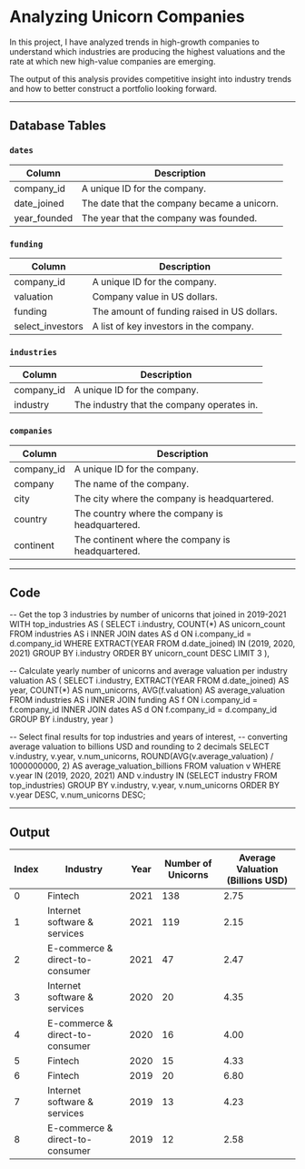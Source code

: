 # Analyzing Unicorn Companies

In this project, I have analyzed trends in high-growth companies to understand which industries are producing the highest valuations and the rate at which new high-value companies are emerging.  

The output of this analysis provides competitive insight into industry trends and how to better construct a portfolio looking forward.

---

## Database Tables

### `dates`

| Column      | Description                                 |
|-------------|---------------------------------------------|
| company_id  | A unique ID for the company.                 |
| date_joined | The date that the company became a unicorn. |
| year_founded| The year that the company was founded.       |

### `funding`

| Column          | Description                                 |
|-----------------|---------------------------------------------|
| company_id      | A unique ID for the company.                 |
| valuation       | Company value in US dollars.                  |
| funding         | The amount of funding raised in US dollars.  |
| select_investors| A list of key investors in the company.       |

### `industries`

| Column      | Description                              |
|-------------|------------------------------------------|
| company_id  | A unique ID for the company.              |
| industry    | The industry that the company operates in.|

### `companies`

| Column      | Description                                      |
|-------------|-------------------------------------------------|
| company_id  | A unique ID for the company.                      |
| company    | The name of the company.                          |
| city       | The city where the company is headquartered.     |
| country    | The country where the company is headquartered.  |
| continent  | The continent where the company is headquartered.|

---

## Code

-- Get the top 3 industries by number of unicorns that joined in 2019-2021
WITH top_industries AS (
    SELECT 
        i.industry,
        COUNT(*) AS unicorn_count
    FROM industries AS i
    INNER JOIN dates AS d ON i.company_id = d.company_id
    WHERE EXTRACT(YEAR FROM d.date_joined) IN (2019, 2020, 2021)
    GROUP BY i.industry
    ORDER BY unicorn_count DESC
    LIMIT 3
),

-- Calculate yearly number of unicorns and average valuation per industry
valuation AS (
    SELECT 
        i.industry,
        EXTRACT(YEAR FROM d.date_joined) AS year,
        COUNT(*) AS num_unicorns,
        AVG(f.valuation) AS average_valuation
    FROM industries AS i
    INNER JOIN funding AS f ON i.company_id = f.company_id
    INNER JOIN dates AS d ON f.company_id = d.company_id
    GROUP BY i.industry, year
)

-- Select final results for top industries and years of interest,
-- converting average valuation to billions USD and rounding to 2 decimals
SELECT 
    v.industry, 
    v.year, 
    v.num_unicorns, 
    ROUND(AVG(v.average_valuation) / 1000000000, 2) AS average_valuation_billions
FROM valuation v
WHERE v.year IN (2019, 2020, 2021)
  AND v.industry IN (SELECT industry FROM top_industries)
GROUP BY v.industry, v.year, v.num_unicorns
ORDER BY v.year DESC, v.num_unicorns DESC;


---

## Output

| Index | Industry                        | Year | Number of Unicorns| Average Valuation (Billions USD) |
|-------|---------------------------------|------|-------------------|----------------------------------|
| 0     | Fintech                         | 2021 | 138               | 2.75                             |
| 1     | Internet software & services    | 2021 | 119               | 2.15                             |
| 2     | E-commerce & direct-to-consumer | 2021 | 47                | 2.47                             |
| 3     | Internet software & services    | 2020 | 20                | 4.35                             |
| 4     | E-commerce & direct-to-consumer | 2020 | 16                | 4.00                             |
| 5     | Fintech                         | 2020 | 15                | 4.33                             |
| 6     | Fintech                         | 2019 | 20                | 6.80                             |
| 7     | Internet software & services    | 2019 | 13                | 4.23                             |
| 8     | E-commerce & direct-to-consumer | 2019 | 12                | 2.58                             |
